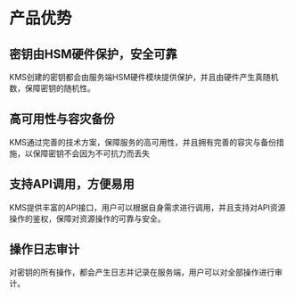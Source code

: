 # 产品优势

## 密钥由HSM硬件保护，安全可靠

KMS创建的密钥都会由服务端HSM硬件模块提供保护，并且由硬件产生真随机数，保障密钥的随机性。

## 高可用性与容灾备份

KMS通过完善的技术方案，保障服务的高可用性，并且拥有完善的容灾与备份措施，以保障密钥不会因为不可抗力而丢失

## 支持API调用，方便易用

KMS提供丰富的API接口，用户可以根据自身需求进行调用，并且支持对API资源操作的鉴权，保障对资源操作的可靠与安全。

## 操作日志审计

对密钥的所有操作，都会产生日志并记录在服务端，用户可以对全部操作进行审计。

